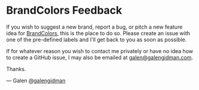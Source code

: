 # BrandColors Feedback

If you wish to suggest a new brand, report a bug, or pitch a new feature idea for [BrandColors](http://brandcolors.net/), this is the place to do so. Please create an issue with one of the pre-defined labels and I'll get back to you as soon as possible.

If for whatever reason you wish to contact me privately or have no idea how to create a GitHub issue, I may also be emailed at <galen@galengidman.com>.

Thanks.

— Galen
[@galengidman](http://twitter.com/galengidman)
